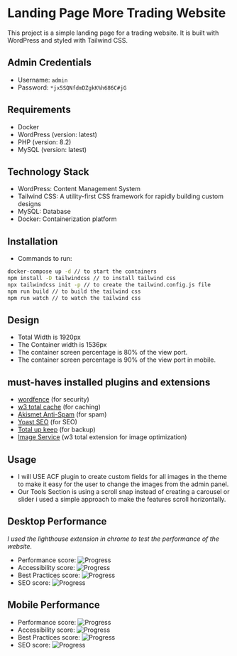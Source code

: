 # Landing Page More Trading Website

This project is a simple landing page for a trading website. It is built with WordPress and styled with Tailwind CSS.

## Admin Credentials

- Username: `admin`
- Password: `*jx5SQNfdmDZgkK%h686C#jG`

## Requirements

- Docker
- WordPress (version: latest)
- PHP (version: 8.2)
- MySQL (version: latest)

## Technology Stack

- WordPress: Content Management System
- Tailwind CSS: A utility-first CSS framework for rapidly building custom designs
- MySQL: Database
- Docker: Containerization platform

## Installation

- Commands to run:

```bash
docker-compose up -d // to start the containers
npm install -D tailwindcss // to install tailwind css
npx tailwindcss init -p // to create the tailwind.config.js file
npm run build // to build the tailwind css
npm run watch // to watch the tailwind css
```

## Design

- Total Width is 1920px
- The Container width is 1536px
- The container screen percentage is 80% of the view port.
- The container screen percentage is 90% of the view port in mobile.

## must-haves installed plugins and extensions

- [wordfence](https://wordpress.org/plugins/wordfence/) (for security)
- [w3 total cache](https://wordpress.org/plugins/w3-total-cache/) (for caching)
- [Akismet Anti-Spam](https://wordpress.org/plugins/akismet/) (for spam)
- [Yoast SEO](https://wordpress.org/plugins/wordpress-seo/) (for SEO)
- [Total up keep](https://wordpress.org/plugins/total-upkeep/) (for backup)
- [Image Service](https://www.boldgrid.com/w3-total-cache/) (w3 total extension for image optimization)

## Usage

- I will USE ACF plugin to create custom fields for all images in the theme to make it easy for the user to change the images from the admin panel.
- Our Tools Section is using a scroll snap instead of creating a carousel or slider i used a simple approach to make the features scroll horizontally.

## Desktop Performance

*I used the lighthouse extension in chrome to test the performance of the website.*

- Performance score: ![Progress](https://progress-bar.dev/100)
- Accessibility score: ![Progress](https://progress-bar.dev/94)
- Best Practices score: ![Progress](https://progress-bar.dev/100)
- SEO score: ![Progress](https://progress-bar.dev/100)

## Mobile Performance

- Performance score: ![Progress](https://progress-bar.dev/100)
- Accessibility score: ![Progress](https://progress-bar.dev/97)
- Best Practices score: ![Progress](https://progress-bar.dev/100)
- SEO score: ![Progress](https://progress-bar.dev/100)
